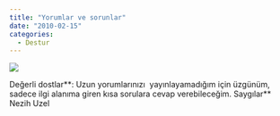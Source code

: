 ```yaml
---
title: "Yorumlar ve sorunlar"
date: "2010-02-15"
categories: 
  - Destur
---
```


![](/uploads/image/tar.jpg)

Değerli dostlar**: Uzun yorumlarınızı  yayınlayamadığım için üzgünüm, sadece ilgi alanıma giren kısa sorulara cevap verebileceğim. Saygılar**  Nezih Uzel

